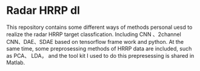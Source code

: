 # Radar HRRP dl
This repository contains some different ways of methods personal uesd to realize the radar HRRP target classfication. Including CNN 、2channel CNN、DAE、SDAE based on tensorflow frame work and python. At the same time, some preprosessing methods of HRRP data are  included, such as PCA、 LDA， and the tool kit I used to do this prepresessing is shared in Matlab.
